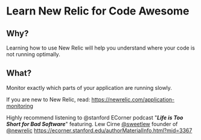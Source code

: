 # Learn New Relic for Code Awesome

## Why?

Learning how to use New Relic will help you understand
where your code is not running optimally.

## What?

Monitor exactly which parts of your application are running slowly.

If you are new to New Relic, read: https://newrelic.com/application-monitoring

Highly recommend listening to @stanford ECorner podcast
"***Life is Too Short for Bad Software***" featuring.
Lew Cirne [@sweetlew](https://twitter.com/sweetlew) founder of
[@newrelic](https://twitter.com/newrelic)
https://ecorner.stanford.edu/authorMaterialInfo.html?mid=3367
